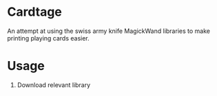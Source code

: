 # Cardtage
An attempt at using the swiss army knife MagickWand libraries to make printing playing cards easier.

# Usage
1. Download relevant library 